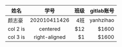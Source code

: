 | 姓名     |    学号        |   班级|  gitlab账号|
|----------|:-------------:|------:|----------:|
| 颜志豪   |  202010411426  | 4班   |    yanhzihao  |
| col 2 is |    centered   |   $12 |     $1600 |
| col 3 is | right-aligned |    $1 |     $1600 |
